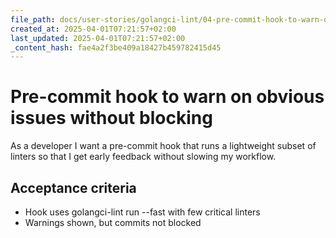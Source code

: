 ```yaml
---
file_path: docs/user-stories/golangci-lint/04-pre-commit-hook-to-warn-on-obvious-issues-without-blocking.md
created_at: 2025-04-01T07:21:57+02:00
last_updated: 2025-04-01T07:21:57+02:00
_content_hash: fae4a2f3be409a18427b459782415d45
---
```


# Pre-commit hook to warn on obvious issues without blocking
As a developer
I want a pre-commit hook that runs a lightweight subset of linters
so that I get early feedback without slowing  my workflow.

## Acceptance criteria
- Hook uses golangci-lint run --fast with few critical linters
- Warnings shown, but commits not blocked

